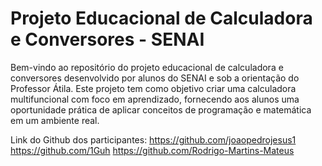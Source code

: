 # Projeto Educacional de Calculadora e Conversores - SENAI

Bem-vindo ao repositório do projeto educacional de calculadora e conversores desenvolvido por alunos do SENAI e sob a orientação do Professor Átila. Este projeto tem como objetivo criar uma calculadora multifuncional com foco em aprendizado, fornecendo aos alunos uma oportunidade prática de aplicar conceitos de programação e matemática em um ambiente real.

Link do Github dos participantes:
https://github.com/joaopedrojesus1
https://github.com/1Guh
https://github.com/Rodrigo-Martins-Mateus
